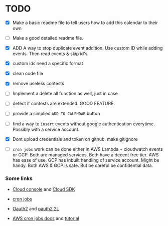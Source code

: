 # TODO

- [X] Make a basic readme file to tell users how to add this calendar to their own
- [ ] Make a good detailed readme file.
- [x] ADD A way to stop duplicate event addition. Use custom ID while adding events. Then read events & skip id's.
- [x] custom ids need a specific format
- [x] clean code file
- [x] remove useless contests
- [ ] Implement a delete all function as well, just in case
- [ ] detect if contests are extended. GOOD FEATURE.
- [ ] provide a simplied `ADD TO CALENDAR` button
- [ ] find a way to `insert` events without google authentication everytime. Possibly with a service account.
- [x] Dont upload credentials and token on github. make gitignore

- [ ] `cron jobs` work can be done either in AWS Lambda + cloudwatch events or GCP.
      Both are managed services. Both have a decent free tier.
      AWS has ease of use.
      GCP has inbuilt handling of service account. Might be handy.
      Both AWS & GCP is safe. But be careful be confidential data.

### Some links

- [Cloud console](https://console.cloud.google.com/appengine?folder=true&organizationId=true&project=codechef-calenda-1539932234083&serviceId=default&duration=PT1H) and [Cloud SDK](https://cloud.google.com/sdk/docs/quickstart-linux)

- [cron jobs](https://cloud.google.com/appengine/docs/flexible/python/scheduling-jobs-with-cron-yaml)

- [Oauth2](https://developers.google.com/calendar/auth#perform-google-apps-domain-wide-delegation-of-authority) and [oauth2 2L](https://developers.google.com/identity/protocols/OAuth2ServiceAccount)

- [AWS cron jobs docs](https://docs.aws.amazon.com/lambda/latest/dg/tutorial-scheduled-events-schedule-expressions.html) and [tutorial](https://medium.com/blogfoster-engineering/running-cron-jobs-on-aws-lambda-with-scheduled-events-e8fe38686e20)
